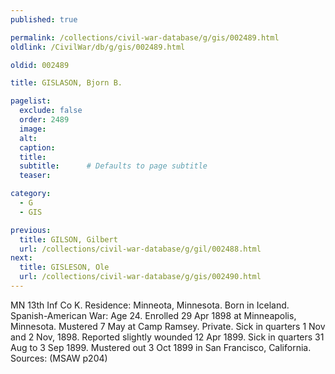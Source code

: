 ```yaml
---
published: true

permalink: /collections/civil-war-database/g/gis/002489.html
oldlink: /CivilWar/db/g/gis/002489.html

oldid: 002489

title: GISLASON, Bjorn B.

pagelist:
  exclude: false
  order: 2489
  image: 
  alt:
  caption:
  title:
  subtitle:      # Defaults to page subtitle
  teaser:

category: 
  - G 
  - GIS

previous:
  title: GILSON, Gilbert
  url: /collections/civil-war-database/g/gil/002488.html  
next:
  title: GISLESON, Ole
  url: /collections/civil-war-database/g/gis/002490.html   
---
```

MN 13th Inf Co K. Residence: Minneota, Minnesota. Born in Iceland. Spanish-American War: Age 24. Enrolled 29 Apr 1898 at Minneapolis, Minnesota. Mustered 7 May at Camp Ramsey. Private. Sick in quarters 1 Nov and 2 Nov, 1898. Reported slightly wounded 12 Apr 1899. Sick in quarters 31 Aug to 3 Sep 1899. Mustered out 3 Oct 1899 in San Francisco, California. Sources: (MSAW p204)